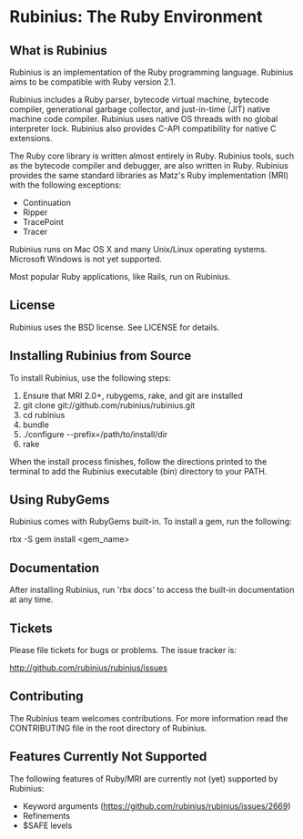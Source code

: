 # Rubinius: The Ruby Environment

## What is Rubinius

Rubinius is an implementation of the Ruby programming language. Rubinius aims
to be compatible with Ruby version 2.1.

Rubinius includes a Ruby parser, bytecode virtual machine, bytecode compiler,
generational garbage collector, and just-in-time (JIT) native machine code
compiler. Rubinius uses native OS threads with no global interpreter lock.
Rubinius also provides C-API compatibility for native C extensions.

The Ruby core library is written almost entirely in Ruby. Rubinius tools, such
as the bytecode compiler and debugger, are also written in Ruby.  Rubinius
provides the same standard libraries as Matz's Ruby implementation (MRI) with
the following exceptions:

* Continuation
* Ripper
* TracePoint
* Tracer

Rubinius runs on Mac OS X and many Unix/Linux operating systems.  Microsoft
Windows is not yet supported.

Most popular Ruby applications, like Rails, run on Rubinius.


## License

Rubinius uses the BSD license. See LICENSE for details.


## Installing Rubinius from Source

To install Rubinius, use the following steps:

  1. Ensure that MRI 2.0+, rubygems, rake, and git are installed
  2. git clone git://github.com/rubinius/rubinius.git
  3. cd rubinius
  4. bundle
  5. ./configure --prefix=/path/to/install/dir
  6. rake

When the install process finishes, follow the directions printed to the
terminal to add the Rubinius executable (bin) directory to your PATH.


## Using RubyGems

Rubinius comes with RubyGems built-in. To install a gem, run the following:

  rbx -S gem install <gem_name>


## Documentation

After installing Rubinius, run 'rbx docs' to access the built-in documentation
at any time.


## Tickets

Please file tickets for bugs or problems. The issue tracker is:

  http://github.com/rubinius/rubinius/issues


## Contributing

The Rubinius team welcomes contributions. For more information read the
CONTRIBUTING file in the root directory of Rubinius.


## Features Currently Not Supported

The following features of Ruby/MRI are currently not (yet) supported by
Rubinius:

* Keyword arguments (https://github.com/rubinius/rubinius/issues/2669)
* Refinements
* $SAFE levels